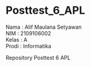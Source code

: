 # Posttest_6_APL

Nama  : Alif Maulana Setyawan\
NIM   : 2109106002\
Kelas : A\
Prodi : Informatika

Repository Posttest 6 APL
